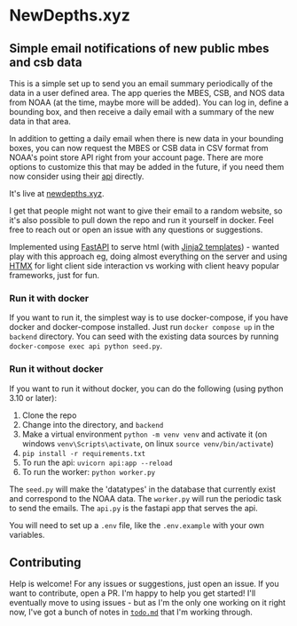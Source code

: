 # NewDepths.xyz
## Simple email notifications of new public mbes and csb data

This is a simple set up to send you an email summary periodically of the data
in a user defined area. The app queries the MBES, CSB, and NOS data from NOAA 
(at the time, maybe more will be added). You can log in, define a bounding box, 
and then receive a daily email with a summary of the new data in that area.

In addition to getting a daily email when there is new data in your bounding boxes,
you can now request the MBES or CSB data in CSV format from NOAA's point store
API right from your account page. There are more options to customize this that may
be added in the future, if you need them now consider using their
[api](https://github.com/CI-CMG/pointstore-api-docs/blob/main/pointstore_api.md) directly.

It's live at [newdepths.xyz](https://newdepths.xyz).

I get that people might not want to give their email to a random website, so
it's also possible to pull down the repo and run it yourself in docker. Feel
free to reach out or open an issue with any questions or suggestions.

Implemented using [FastAPI](https://fastapi.tiangolo.com/) to serve html (with [Jinja2 templates](https://jinja.palletsprojects.com/en/2.10.x/)) - wanted
play with this approach eg, doing almost everything on the server and using [HTMX](https://htmx.org/) for light client side
interaction vs working with client heavy popular frameworks, just for fun.

### Run it with docker
If you want to run it, the simplest way is to use docker-compose, if you have
docker and docker-compose installed. Just run `docker compose up` in the `backend` directory. You can seed with the existing data sources by running
`docker-compose exec api python seed.py`.

### Run it without docker
If you want to run it without docker, you can do the following (using python 3.10 or later):
1. Clone the repo
1. Change into the directory, and `backend`
1. Make a virtual environment `python -m venv venv` and activate it (on windows `venv\Scripts\activate`, on linux `source venv/bin/activate`)
1. `pip install -r requirements.txt`
1. To run the api: `uvicorn api:app --reload`
1. To run the worker: `python worker.py`

The `seed.py` will make the 'datatypes' in the database that currently exist
and correspond to the NOAA data. The `worker.py` will run the periodic task to
send the emails. The `api.py` is the fastapi app that serves the api.

You will need to set up a `.env` file, like the `.env.example` with your own
variables.

## Contributing
Help is welcome! For any issues or suggestions, just open an issue. If you want
to contribute, open a PR. I'm happy to help you get started! I'll eventually
move to using issues - but as I'm the only one working on it right now, I've
got a bunch of notes in [`todo.md`](/todo.md) that I'm working through.

